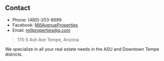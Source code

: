 ## Contact

- Phone: (480)-203-6699
- Facebook: [MillAvenueProperties](https://www.facebook.com/pg/MillAvenueProperties)
- Email: [millproperties@q.com](mailto:millproperties@q.com)

> 170 S Ash Ave
> Tempe, Arizona

We specialize in all your real estate needs in the ASU and Downtown Tempe districts.
